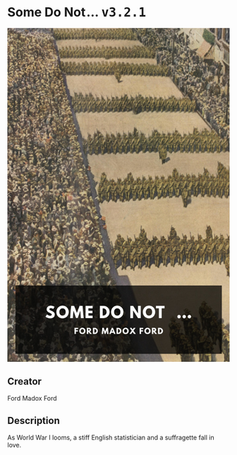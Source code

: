 
# Some Do Not … <kbd>v3.2.1</kbd>

<center>
  <img src="./cover-1024.jpg"/>
</center>

## Creator
Ford Madox Ford

## Description
As World War I looms, a stiff English statistician and a suffragette fall in love.
